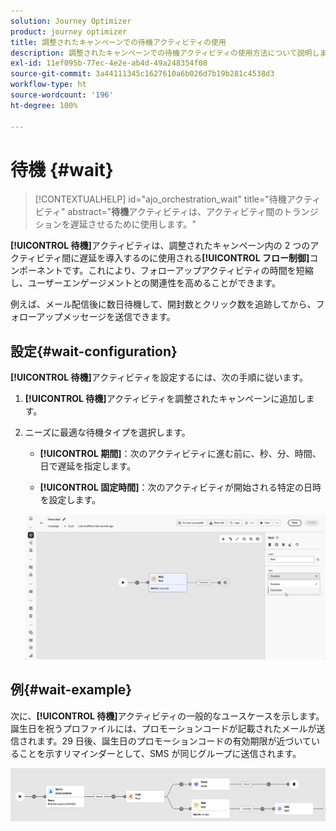 ```yaml
---
solution: Journey Optimizer
product: journey optimizer
title: 調整されたキャンペーンでの待機アクティビティの使用
description: 調整されたキャンペーンでの待機アクティビティの使用方法について説明します
exl-id: 11ef095b-77ec-4e2e-ab4d-49a248354f08
source-git-commit: 3a44111345c1627610a6b026d7b19b281c4538d3
workflow-type: ht
source-wordcount: '196'
ht-degree: 100%

---
```



# 待機 {#wait}

>[!CONTEXTUALHELP]
>id="ajo_orchestration_wait"
>title="待機アクティビティ"
>abstract="**待機**&#x200B;アクティビティは、アクティビティ間のトランジションを遅延させるために使用します。"

**[!UICONTROL 待機]**&#x200B;アクティビティは、調整されたキャンペーン内の 2 つのアクティビティ間に遅延を導入するのに使用される&#x200B;**[!UICONTROL フロー制御]**&#x200B;コンポーネントです。これにより、フォローアップアクティビティの時間を短縮し、ユーザーエンゲージメントとの関連性を高めることができます。

例えば、メール配信後に数日待機して、開封数とクリック数を追跡してから、フォローアップメッセージを送信できます。

## 設定{#wait-configuration}

**[!UICONTROL 待機]**&#x200B;アクティビティを設定するには、次の手順に従います。

1. **[!UICONTROL 待機]**&#x200B;アクティビティを調整されたキャンペーンに追加します。

1. ニーズに最適な待機タイプを選択します。

   * **[!UICONTROL 期間]**：次のアクティビティに進む前に、秒、分、時間、日で遅延を指定します。

   * **[!UICONTROL 固定時間]**：次のアクティビティが開始される特定の日時を設定します。

   ![](../assets/wait_activity.png)

## 例{#wait-example}

次に、**[!UICONTROL 待機]**&#x200B;アクティビティの一般的なユースケースを示します。誕生日を祝うプロファイルには、プロモーションコードが記載されたメールが送信されます。29 日後、誕生日のプロモーションコードの有効期限が近づいていることを示すリマインダーとして、SMS が同じグループに送信されます。

![](../assets/wait-example.png)
